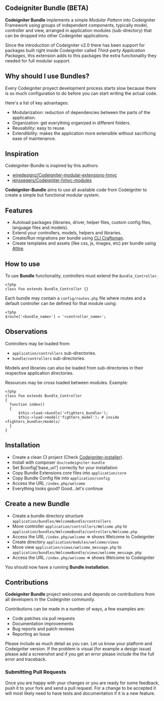 Codeigniter Bundle (BETA)
-------------------------

**Codeigniter Bundle** implements a simple *Modular Pattern* into Codeigniter Framework using groups of independent components, typically model, controller and view, arranged in application modules (sub-directory) that can be dropped into other Codeigniter applications.

Since the introduction of Codeigniter v2.0 there has been support for packages built right inside Codeigniter called *Third-party Application Packages*, this extension adds to this packages the extra functionality they needed for full modular support.

## Why should I use Bundles?

Every Codeigniter proyect development process starts slow because there is so much configuration to do before you can start writing the actual code. 

Here's a list of key advantages:

* Modularization: reduction of dependencies between the parts of the application.
* Organization: get everything organized in different folders.
* Reusability: easy to reuse.
* Extendibility: makes the application more extensible without sacrificing ease of maintenance.

## Inspiration

Codeigniter-Bundle is inspired by this authors:

* [wiredesignz/Codeigniter-modular-extensions-hmvc](https://bitbucket.org/wiredesignz/Codeigniter-modular-extensions-hmvc)
* [jenssegers/Codeigniter-hmvc-modules](https://github.com/jenssegers/Codeigniter-hmvc-modules)

**Codeigniter-Bundle** aims to use all available code from Codeigniter to create a simple but functional modular system.

## Features

* Autoload packages (libraries, driver, helper files, custom config files, language files and models).
* Extend your controllers, models, helpers and libraries.
* Create/Run migrations per bundle using [CLI Craftsman](https://github.com/davidsosavaldes/Craftsman).
* Create templates and assets (like css, js, images, etc) per bundle using [Attire](https://github.com/davidsosavaldes/Attire).

## How to use

To use **Bundle** functionality, controllers must extend the `Bundle_Controller`.

    <?php
    class Foo extends Bundle_Controller {}

<!-- All controllers can have an `$autoload` attribute, which holds an array of items loaded in the constructor. This can be used together with `module/config/autoload.php`, however using the $autoload attribute only works for that specific controller. -->

Each bundle may contain a `config/routes.php` file where routes and a default controller can be defined for that module using:

    <?php
    $route['<bundle_name>'] = '<controller_name>';

## Observations

Controllers may be loaded from: 

* `application/controllers` sub-directories.
* `bundle/controllers` sub-directories.

Models and libraries can also be loaded from sub-directories in their respective application directories.

Resources may be cross loaded between modules. Example:

    <?php
    class Foo extends Bundle_Controller 
    {
      function index()
      {
          $this->load->bundle('<fighters_bundle>');
          $this->load->model('fighters_model'); # inside <fighters_bundle>/models/
      }
    }
    

## Installation

* Create a clean CI project (Check [Codeigniter-installer](https://github.com/davidsosavaldes/Codeigniter-Installer)).
* Install with composer `dsv/codeigniter-bundle`
* Set $config[‘base_url’] correctly for your installation
* Copy Bundle Extensions core files into `application/core`
* Copy Bundle Config file into `application/config`
* Access the URL `/index.php/welcome`
* Everything looks good? Good...let's continue

## Create a new Bundle

* Create a bundle directory structure `application/bundles/WelcomeBundle/controllers`
* Move controller `application/controllers/Welcome.php` to `application/bundles/WelcomeBundle/controllers/Welcome.php`
* Access the URL `/index.php/welcome` => shows Welcome to Codeigniter
* Create directory `application/modules/welcome/views`
* Move view `application/views/welcome_message.php` to `application/bundles/WelcomeBundle/views/welcome_message.php`
* Access the URL `/index.php/welcome` => shows Welcome to Codeigniter

You should now have a running **Bundle installation**.

## Contributions

**Codeigniter Bundle** project welcomes and depends on contributions from all developers in the Codeigniter community.

Contributions can be made in a number of ways, a few examples are:

* Code patches via pull requests
* Documentation improvements
* Bug reports and patch reviews
* Reporting an Issue

Please include as much detail as you can. Let us know your platform and Codeigniter version. If the problem is visual (for example a design issue) please add a screenshot and if you get an error please include the the full error and traceback.

### Submitting Pull Requests

Once you are happy with your changes or you are ready for some feedback, push it to your fork and send a pull request. For a change to be accepted it will most likely need to have tests and documentation if it is a new feature.